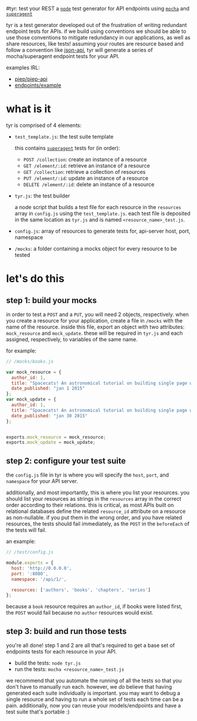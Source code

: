 #tyr: test your REST
a [`node`](http://nodejs.org/) test generator for API endpoints using [`mocha`](http://mochajs.org/) and [`superagent`](https://github.com/visionmedia/superagent)

tyr is a test generator developed out of the frustration of writing redundant endpoint tests for APIs. if we build using conventions we should be able to use those conventions to mitigate redundancy in our applications, as well as share resources, like tests! assuming your routes are resource based and follow a convention like [json-api](http://www.json-api.com), tyr will generate a series of mocha/superagent endpoint tests for your API.

examples IRL:
- [piep/piep-api](https://github.com/piep/piep-api/tree/master/test)
- [endpoints/example](https://github.com/endpoints/example/tree/master/test)

# what is it
tyr is comprised of 4 elements: 

- `test_template.js`: the test suite template

  this contains [`superagent`](https://github.com/visionmedia/superagent) tests for (in order):
    - `POST /collection`: create an instance of a resource
    - `GET /element/:id`: retrieve an instance of a resource
    - `GET /collection`: retrieve a collection of resources
    - `PUT /element/:id`: update an instance of a resource
    - `DELETE /element/:id`: delete an instance of a resource
  
- `tyr.js`: the test builder
  
  a node script that builds a test file for each resource in the `resources` array in `config.js` using the `test_template.js`. each test file is deposited in the same location as `tyr.js` and is named `<resource_name>_test.js`.

- `config.js`: array of resources to generate tests for, api-server host, port, namespace
- `/mocks`: a folder containing a mocks object for every resource to be tested

# let's do this

## step 1: build your mocks

in order to test a `POST` and a `PUT`, you will need 2 objects, respectively. when you create a resource for your application, create a file in `/mocks` with the name of the resource. inside this file, export an object with two attributes: `mock_resource` and `mock_update`. these will be required in `tyr.js` and each assigned, respectively, to variables of the same name.

for example:

```js
// /mocks/books.js

var mock_resource = {
  author_id: 1,
  title: "Spacecats! An astronomical tutorial on building single page web applications with AngularJS",
  date_published: "jan 1 2015"
};
var mock_update = {
  author_id: 1,
  title: "Spacecats! An astronomical tutorial on building single page web applications with AngularJS",
  date_published: "jan 30 2015"
};


exports.mock_resource = mock_resource;
exports.mock_update = mock_update;
```

## step 2: configure your test suite

the `config.js` file in tyr is where you will specify the `host`, `port`, and `namespace` for your API server. 

additionally, and most importantly, this is where you list your resources. you should list your resources as strings in the `resources` array in the correct order according to their relations. this is  critical, as most APIs built on relational databases define the related `resource_id` attribute on a resource as non-nullable. if you put them in the wrong order, and you have related resources, the tests should fail immediately, as the `POST` in the `beforeEach` of the tests will fail.

an example:

```js
// /test/config.js

module.exports = {
  host: 'http://0.0.0.0',
  port: ':8080',
  namespace: '/api/1/',

  resources: ['authors', 'books', 'chapters', 'series']
};
```

because a `book` resource requires an `author_id`, if books were listed first, the `POST` would fail because no `author` resources would exist.

## step 3: build and run those tests

you're all done! step 1 and 2 are all that's required to get a base set of endpoints tests for each resource in your API.

- build the tests: `node tyr.js`
- run the tests: `mocha <resource_name>_test.js`

we recommend that you automate the running of all the tests so that you don't have to manually run each. however, we *do* believe that having generated each suite individually is important. you may want to debug a single resource and having to run a whole set of tests each time can be a pain. additionally, now you can reuse your models/endpoints and have a test suite that's portable :)
